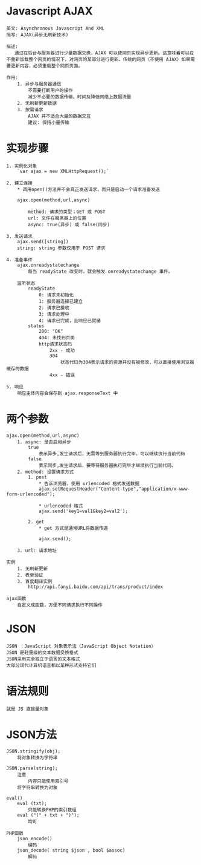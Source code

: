 # Javascript AJAX
    英文: Asynchronous Javascript And XML
    简写: AJAX(异步无刷新技术)

    描述:
	   通过在后台与服务器进行少量数据交换，AJAX 可以使网页实现异步更新。这意味着可以在不重新加载整个网页的情况下，对网页的某部分进行更新。传统的网页（不使用 AJAX）如果需要更新内容，必须重载整个网页页面。

    作用:
       	1. 异步与服务器通信
       		不需要打断用户的操作
       		减少不必要的数据传输、时间及降低网络上数据流量
       	2. 无刷新更新数据
       	3. 按需请求
            AJAX 并不适合大量的数据交互
            建议: 保持小量传输


# 实现步骤
    1. 实例化对象
        `var ajax = new XMLHttpRequest();`

    2. 建立连接
        * 调用open()方法并不会真正发送请求，而只是启动一个请求准备发送

        ajax.open(method,url,async)

            method: 请求的类型；GET 或 POST
            url: 文件在服务器上的位置
            async: true(异步) 或 false(同步)

    3. 发送请求
        ajax.send([string])
        string: string 参数仅用于 POST 请求

    4. 准备事件
    	ajax.onreadystatechange
    		每当 readyState 改变时，就会触发 onreadystatechange 事件。

    	监听状态
    		readyState
    			0: 请求未初始化
    			1: 服务器连接已建立
    			2: 请求已接收
    			3: 请求处理中
    			4: 请求已完成，且响应已就绪
    		status
    			200: "OK"
    			404: 未找到页面
    			http请求状态码
    				2xx - 成功
    				304
    					状态代码为304表示请求的资源并没有被修改，可以直接使用浏览器缓存的数据
    				4xx - 错误

    5. 响应
    	响应主体内容会保存到 ajax.responseText 中


# 两个参数
    ajax.open(method,url,async)
		1. async: 是否启用异步
			true
				表示异步,发生请求后，无需等到服务器执行完毕，可以继续执行当前代码
			false
				表示同步,发生请求后，要等待服务器执行完毕才继续执行当前代码。
		2. method: 设置请求方式
			1. post
                * 告诉浏览器，使用 urlencoded 格式发送数据
				ajax.setRequestHeader("Content-type","application/x-www-form-urlencoded");

                * urlencoded 格式
				ajax.send('key1=val1&key2=val2');

			2. get
                * get 方式是通常URL将数据传递

                ajax.send();

		3. url: 请求地址

    实例
    	1. 无刷新更新
    	2. 表单验证
        3. 百度翻译实例
            http://api.fanyi.baidu.com/api/trans/product/index

    ajax函数
    	自定义成函数，方便不同请求执行不同操作


# JSON
    JSON ：JavaScript 对象表示法（JavaScript Object Notation）
    JSON 是轻量级的文本数据交换格式
    JSON采用完全独立于语言的文本格式
    大部分现代计算机语言都以某种形式支持它们

# 语法规则
    就是 JS 直接量对象

# JSON方法
	JSON.stringify(obj);
		将对象转换为字符串

	JSON.parse(string);
		注意
			内容只能使用双引号
		将字符串转换为对象

	eval()
		eval (txt);
			只能转换PHP的索引数组
		eval ("(" + txt + ")");
			均可

    PHP函数
    	json_encode()
    		编码
    	json_decode( string $json , bool $assoc)
    		解码
